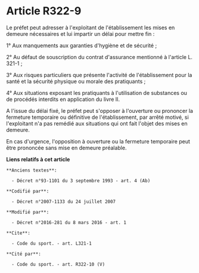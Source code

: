 # Article R322-9

Le préfet peut adresser à l'exploitant de l'établissement les mises en demeure nécessaires et lui impartir un délai pour
mettre fin : 

1° Aux manquements aux garanties d'hygiène et de sécurité ; 

2° Au défaut de souscription du contrat d'assurance mentionné à l'article L. 321-1 ; 

3° Aux risques particuliers que présente l'activité de l'établissement pour la santé et la sécurité physique ou morale des
pratiquants ; 

4° Aux situations exposant les pratiquants à l'utilisation de substances ou de procédés interdits en application du livre
II. 

A l'issue du délai fixé, le préfet peut s'opposer à l'ouverture ou prononcer la fermeture temporaire ou définitive de
l'établissement, par arrêté motivé, si l'exploitant n'a pas remédié aux situations qui ont fait l'objet des mises en
demeure. 

En cas d'urgence, l'opposition à ouverture ou la fermeture temporaire peut être prononcée sans mise en demeure préalable.

**Liens relatifs à cet article**

	**Anciens textes**:

	  - Décret n°93-1101 du 3 septembre 1993 - art. 4 (Ab)

	**Codifié par**:

	  - Décret n°2007-1133 du 24 juillet 2007

	**Modifié par**:

	  - Décret n°2016-281 du 8 mars 2016 - art. 1

	**Cite**:

	  - Code du sport. - art. L321-1

	**Cité par**:

	  - Code du sport. - art. R322-10 (V)
